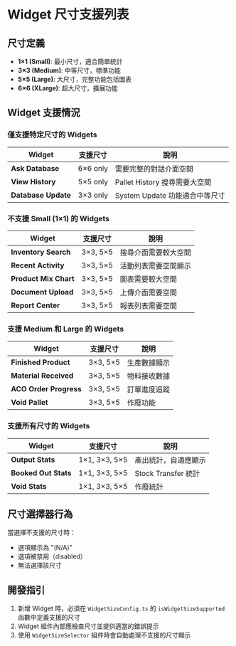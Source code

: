 # Widget 尺寸支援列表

## 尺寸定義
- **1×1 (Small)**: 最小尺寸，適合簡單統計
- **3×3 (Medium)**: 中等尺寸，標準功能
- **5×5 (Large)**: 大尺寸，完整功能包括圖表
- **6×6 (XLarge)**: 超大尺寸，擴展功能

## Widget 支援情況

### 僅支援特定尺寸的 Widgets

| Widget | 支援尺寸 | 說明 |
|--------|---------|------|
| **Ask Database** | 6×6 only | 需要完整的對話介面空間 |
| **View History** | 5×5 only | Pallet History 搜尋需要大空間 |
| **Database Update** | 3×3 only | System Update 功能適合中等尺寸 |

### 不支援 Small (1×1) 的 Widgets

| Widget | 支援尺寸 | 說明 |
|--------|---------|------|
| **Inventory Search** | 3×3, 5×5 | 搜尋介面需要較大空間 |
| **Recent Activity** | 3×3, 5×5 | 活動列表需要空間顯示 |
| **Product Mix Chart** | 3×3, 5×5 | 圖表需要較大空間 |
| **Document Upload** | 3×3, 5×5 | 上傳介面需要空間 |
| **Report Center** | 3×3, 5×5 | 報表列表需要空間 |

### 支援 Medium 和 Large 的 Widgets

| Widget | 支援尺寸 | 說明 |
|--------|---------|------|
| **Finished Product** | 3×3, 5×5 | 生產數據顯示 |
| **Material Received** | 3×3, 5×5 | 物料接收數據 |
| **ACO Order Progress** | 3×3, 5×5 | 訂單進度追蹤 |
| **Void Pallet** | 3×3, 5×5 | 作廢功能 |

### 支援所有尺寸的 Widgets

| Widget | 支援尺寸 | 說明 |
|--------|---------|------|
| **Output Stats** | 1×1, 3×3, 5×5 | 產出統計，自適應顯示 |
| **Booked Out Stats** | 1×1, 3×3, 5×5 | Stock Transfer 統計 |
| **Void Stats** | 1×1, 3×3, 5×5 | 作廢統計 |

## 尺寸選擇器行為

當選擇不支援的尺寸時：
- 選項顯示為 "(N/A)"
- 選項被禁用（disabled）
- 無法選擇該尺寸

## 開發指引

1. 新增 Widget 時，必須在 `WidgetSizeConfig.ts` 的 `isWidgetSizeSupported` 函數中定義支援的尺寸
2. Widget 組件內部應檢查尺寸並提供適當的錯誤提示
3. 使用 `WidgetSizeSelector` 組件時會自動處理不支援的尺寸顯示